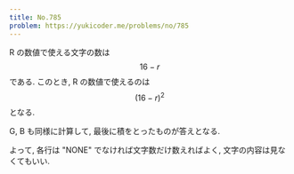 ```yaml
---
title: No.785
problem: https://yukicoder.me/problems/no/785
---
```

R の数値で使える文字の数は $$ 16-r $$ である. このとき, R の数値で使えるのは $$ (16-r)^2 $$ となる.

G, B も同様に計算して, 最後に積をとったものが答えとなる.

よって, 各行は "NONE" でなければ文字数だけ数えればよく, 文字の内容は見なくてもいい.
